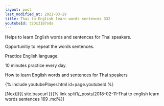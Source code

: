 ```yaml
---
layout: post
last_modified_at: 2021-03-29
title: Thai to English learn words sentences 332 
youtubeId: t2Ox31B7ods
---
```

 
 
Helps to learn English words and sentences for Thai speakers.

Opportunitiy to repeat the words sentences. 

Practice English language. 
 
10 minutes practice every day. 
 
How to learn English words and sentences for Thai speakers 
 
{% include youtubePlayer.html id=page.youtubeId %}
 
 
[Next]({{ site.baseurl }}{% link  split1/_posts/2018-02-11-Thai to english learn words sentences 169 .md%})
 
